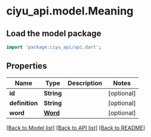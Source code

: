 # ciyu_api.model.Meaning

## Load the model package
```dart
import 'package:ciyu_api/api.dart';
```

## Properties
Name | Type | Description | Notes
------------ | ------------- | ------------- | -------------
**id** | **String** |  | [optional] 
**definition** | **String** |  | [optional] 
**word** | [**Word**](Word.md) |  | [optional] 

[[Back to Model list]](../README.md#documentation-for-models) [[Back to API list]](../README.md#documentation-for-api-endpoints) [[Back to README]](../README.md)


